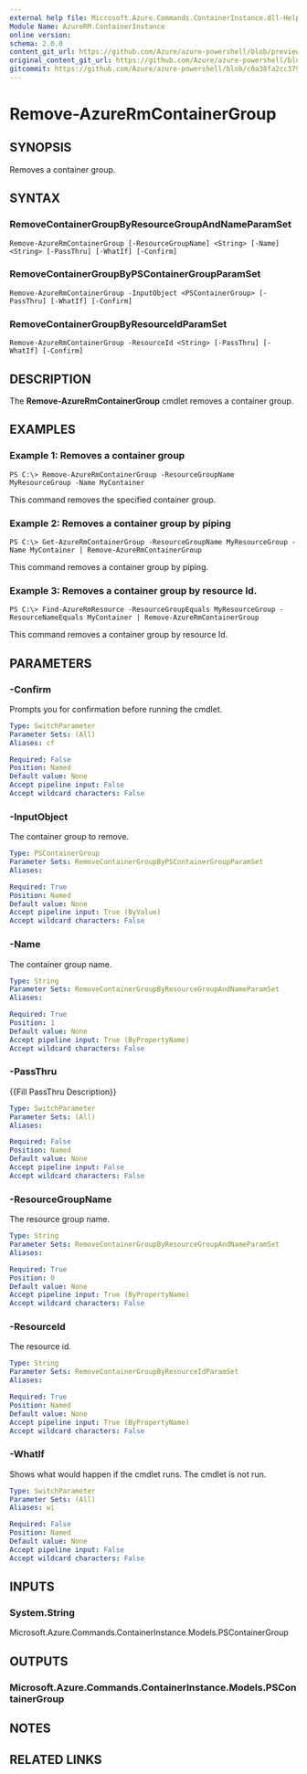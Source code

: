 ```yaml
---
external help file: Microsoft.Azure.Commands.ContainerInstance.dll-Help.xml
Module Name: AzureRM.ContainerInstance
online version:
schema: 2.0.0
content_git_url: https://github.com/Azure/azure-powershell/blob/preview/src/ResourceManager/ContainerInstance/Commands.ContainerInstance/help/Remove-AzureRmContainerGroup.md
original_content_git_url: https://github.com/Azure/azure-powershell/blob/preview/src/ResourceManager/ContainerInstance/Commands.ContainerInstance/help/Remove-AzureRmContainerGroup.md
gitcommit: https://github.com/Azure/azure-powershell/blob/c0a38fa2cc379b7e7c8e1057f23d1f188d4daf1f
---
```


# Remove-AzureRmContainerGroup

## SYNOPSIS
Removes a container group.

## SYNTAX

### RemoveContainerGroupByResourceGroupAndNameParamSet
```
Remove-AzureRmContainerGroup [-ResourceGroupName] <String> [-Name] <String> [-PassThru] [-WhatIf] [-Confirm]
```

### RemoveContainerGroupByPSContainerGroupParamSet
```
Remove-AzureRmContainerGroup -InputObject <PSContainerGroup> [-PassThru] [-WhatIf] [-Confirm]
```

### RemoveContainerGroupByResourceIdParamSet
```
Remove-AzureRmContainerGroup -ResourceId <String> [-PassThru] [-WhatIf] [-Confirm]
```

## DESCRIPTION
The **Remove-AzureRmContainerGroup** cmdlet removes a container group.

## EXAMPLES

### Example 1: Removes a container group
```
PS C:\> Remove-AzureRmContainerGroup -ResourceGroupName MyResourceGroup -Name MyContainer
```

This command removes the specified container group.

### Example 2: Removes a container group by piping
```
PS C:\> Get-AzureRmContainerGroup -ResourceGroupName MyResourceGroup -Name MyContainer | Remove-AzureRmContainerGroup
```

This command removes a container group by piping.

### Example 3: Removes a container group by resource Id.
```
PS C:\> Find-AzureRmResource -ResourceGroupEquals MyResourceGroup -ResourceNameEquals MyContainer | Remove-AzureRmContainerGroup
```

This command removes a container group by resource Id.

## PARAMETERS

### -Confirm
Prompts you for confirmation before running the cmdlet.

```yaml
Type: SwitchParameter
Parameter Sets: (All)
Aliases: cf

Required: False
Position: Named
Default value: None
Accept pipeline input: False
Accept wildcard characters: False
```

### -InputObject
The container group to remove.

```yaml
Type: PSContainerGroup
Parameter Sets: RemoveContainerGroupByPSContainerGroupParamSet
Aliases: 

Required: True
Position: Named
Default value: None
Accept pipeline input: True (ByValue)
Accept wildcard characters: False
```

### -Name
The container group name.

```yaml
Type: String
Parameter Sets: RemoveContainerGroupByResourceGroupAndNameParamSet
Aliases: 

Required: True
Position: 1
Default value: None
Accept pipeline input: True (ByPropertyName)
Accept wildcard characters: False
```

### -PassThru
{{Fill PassThru Description}}

```yaml
Type: SwitchParameter
Parameter Sets: (All)
Aliases: 

Required: False
Position: Named
Default value: None
Accept pipeline input: False
Accept wildcard characters: False
```

### -ResourceGroupName
The resource group name.

```yaml
Type: String
Parameter Sets: RemoveContainerGroupByResourceGroupAndNameParamSet
Aliases: 

Required: True
Position: 0
Default value: None
Accept pipeline input: True (ByPropertyName)
Accept wildcard characters: False
```

### -ResourceId
The resource id.

```yaml
Type: String
Parameter Sets: RemoveContainerGroupByResourceIdParamSet
Aliases: 

Required: True
Position: Named
Default value: None
Accept pipeline input: True (ByPropertyName)
Accept wildcard characters: False
```

### -WhatIf
Shows what would happen if the cmdlet runs.
The cmdlet is not run.

```yaml
Type: SwitchParameter
Parameter Sets: (All)
Aliases: wi

Required: False
Position: Named
Default value: None
Accept pipeline input: False
Accept wildcard characters: False
```

## INPUTS

### System.String
Microsoft.Azure.Commands.ContainerInstance.Models.PSContainerGroup


## OUTPUTS

### Microsoft.Azure.Commands.ContainerInstance.Models.PSContainerGroup


## NOTES

## RELATED LINKS

